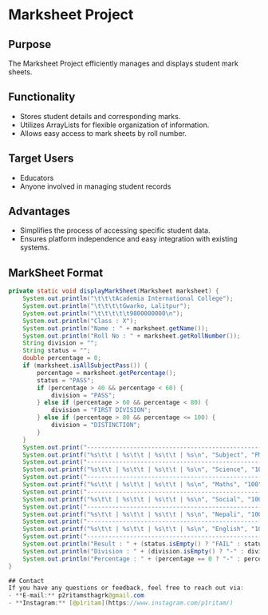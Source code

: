# Marksheet Project

## Purpose
The Marksheet Project efficiently manages and displays student mark sheets.

## Functionality
- Stores student details and corresponding marks.
- Utilizes ArrayLists for flexible organization of information.
- Allows easy access to mark sheets by roll number.

## Target Users
- Educators
- Anyone involved in managing student records

## Advantages
- Simplifies the process of accessing specific student data.
- Ensures platform independence and easy integration with existing systems.

## MarkSheet Format
```java
private static void displayMarkSheet(Marksheet marksheet) {
    System.out.println("\t\t\tAcademia International College");
    System.out.println("\t\t\t\tGwarko, Lalitpur");
    System.out.println("\t\t\t\t\t9800000000\n");
    System.out.println("Class : X");
    System.out.println("Name : " + marksheet.getName());
    System.out.println("Roll No : " + marksheet.getRollNumber());
    String division = "";
    String status = "";
    double percentage = 0;
    if (marksheet.isAllSubjectPass()) {
        percentage = marksheet.getPercentage();
        status = "PASS";
        if (percentage > 40 && percentage < 60) {
            division = "PASS";
        } else if (percentage > 60 && percentage < 80) {
            division = "FIRST DIVISION";
        } else if (percentage > 80 && percentage <= 100) {
            division = "DISTINCTION";
        }
    }
    System.out.print("---------------------------------------------------|\n");
    System.out.printf("%s\t\t | %s\t\t | %s\t\t | %s\n", "Subject", "FM", "PM", "OM|");
    System.out.print("---------------------------------------------------|\n");
    System.out.printf("%s\t\t | %s\t\t | %s\t\t | %s\n", "Science", "100", "32", marksheet.getScienceMark());
    System.out.print("---------------------------------------------------|\n");
    System.out.printf("%s\t\t | %s\t\t | %s\t\t | %s\n", "Maths", "100", "32", marksheet.getMathMark());
    System.out.print("---------------------------------------------------|\n");
    System.out.printf("%s\t\t | %s\t\t | %s\t\t | %s\n", "Social", "100", "32", marksheet.getSocialMark());
    System.out.print("---------------------------------------------------|\n");
    System.out.printf("%s\t\t | %s\t\t | %s\t\t | %s\n", "Nepali", "100", "32", marksheet.getNepaliMark());
    System.out.print("---------------------------------------------------|\n");
    System.out.printf("%s\t\t | %s\t\t | %s\t\t | %s\n", "English", "100", "32", marksheet.getEnglishMark());
    System.out.print("---------------------------------------------------|\n");
    System.out.println("Result : " + (status.isEmpty() ? "FAIL" : status));
    System.out.println("Division : " + (division.isEmpty() ? "-" : division));
    System.out.println("Percentage : " + (percentage == 0 ? "-" : percentage));
}

## Contact
If you have any questions or feedback, feel free to reach out via:
- **E-mail:** p2ritamsthagrk@gmail.com
- **Instagram:** [@p1ritam](https://www.instagram.com/p1ritam/)
